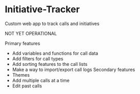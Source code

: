 # Initiative-Tracker
Custom web app to track calls and initiatives

NOT YET OPERATIONAL

Primary features
 - Add variables and functions for call data
 - Add filters for call types
 - Add sorting features to the call lists
 - Make a way to import/export call logs
Secondary features
 - Themes
 - Add multiple calls at a time
 - Edit past calls
